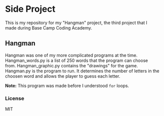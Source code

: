 # Side Project
This is my repository for my "Hangman" project, 
the third project that I made during Base Camp Coding Academy.

## Hangman
Hangman was one of my more complicated programs at the time. 
Hangman_words.py is a list of 250 words that the program can choose from. 
Hangman_graphic.py contains the "drawings" for the game. 
Hangman.py is the program to run. 
It determines the number of letters in the choosen word and allows the player to guess each letter.

**Note:** This program was made before I understood `for` loops.

### License
MIT
